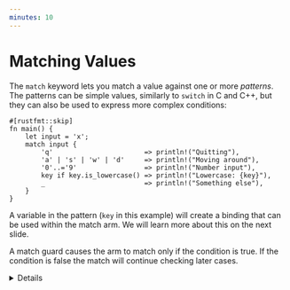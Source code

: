 ```yaml
---
minutes: 10
---
```


# Matching Values

The `match` keyword lets you match a value against one or more _patterns_. The
patterns can be simple values, similarly to `switch` in C and C++, but they can
also be used to express more complex conditions:

```rust,editable
#[rustfmt::skip]
fn main() {
    let input = 'x';
    match input {
        'q'                       => println!("Quitting"),
        'a' | 's' | 'w' | 'd'     => println!("Moving around"),
        '0'..='9'                 => println!("Number input"),
        key if key.is_lowercase() => println!("Lowercase: {key}"),
        _                         => println!("Something else"),
    }
}
```

A variable in the pattern (`key` in this example) will create a binding that can
be used within the match arm. We will learn more about this on the next slide.

A match guard causes the arm to match only if the condition is true. If the
condition is false the match will continue checking later cases.

<details>

Key Points:

- You might point out how some specific characters are being used when in a
  pattern
  - `|` as an `or`
  - `..` can expand as much as it needs to be
  - `1..=5` represents an inclusive range
  - `_` is a wild card

- Match guards as a separate syntax feature are important and necessary when we
  wish to concisely express more complex ideas than patterns alone would allow.
- Match guards are different from `if` expressions after the `=>`. An
  `if` expression is evaluated after the
  match arm is selected. Failing the `if` condition inside of that block won't
  result in other arms of the original `match` expression being considered. In
  the following example, the wild card pattern is not matched after the `if`
  condition for `input == 'y'` fails.

```rust,editable
#[rustfmt::skip]
fn main() {
    let input = 'a';
    match input {
        key if key.is_uppercase() => println!("Uppercase"),
        key => if input == 'q' { println!("Quitting") },
        _   => println!("Bug: this is never printed"),
    }
}
```

- The condition defined in the guard applies to every expression in a pattern
  with an `|`.
- Note that you can't use an existing variable as the condition in a match arm,
  as it will instead be interpreted as a variable name pattern, which creates a
  new variable that will shadow the existing one. For example:
  ```rust
  let expected = 5;
  match 123 {
      expected => println!("Expected value is 5, actual is {expected}"),
      _ => println!("Value was something else"),
  }
  ```
  Here we're trying to match on the number 123, where we want the first case to
  check if the value is 5. The naive expectation is that the first case won't
  match because the value isn't 5, but instead this is interpreted as a variable
  pattern which always matches, meaning the first branch will always be taken.
  If a constant is used instead this will then work as expected.

# More To Explore

- Another piece of pattern syntax you can show students is the `@` syntax which
  binds a part of a pattern to a variable. For example:

  ```rust
  let opt = Some(123);
  match opt {
      outer @ Some(inner) => {
          println!("outer: {outer:?}, inner: {inner}");
      }
      None => {}
  }
  ```

  In this example `inner` has the value 123 which it pulled from the `Option`
  via destructuring, `outer` captures the entire `Some(inner)` expression, so it
  contains the full `Option::Some(123)`. This is rarely used but can be useful
  in more complex patterns.

</details>
